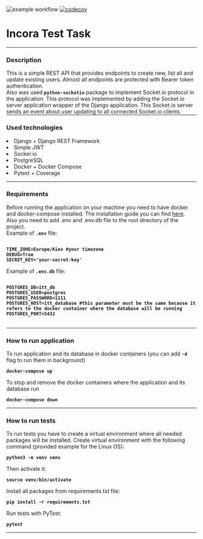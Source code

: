 ![example workflow](https://github.com/VitaliiPysyniuk/Incora-Test-Task/actions/workflows/build.yml/badge.svg?branch=main)
[![codecov](https://codecov.io/gh/VitaliiPysyniuk/Incora-Test-Task/branch/main/graph/badge.svg?token=38hXXP3noF)](https://codecov.io/gh/VitaliiPysyniuk/Incora-Test-Task)
# Incora Test Task
<hr style="margin-top: 0"/>
<h3>Description</h3>
This is a simple REST API that provides endpoints to create new, list all and update existing users.
Almost all endpoints are protected with Bearer token authentication.<br/>
Also was used <code><b>python-socketio</b></code> package to implement Socket.io protocol in the application.
This protocol was implemented by adding the Socket.io server application wrapper of the Django application. 
This Socket.io server sends an event about user updating to all connected Socket.io clients.
<hr style="margin-top: 0"/>
<h3>Used technologies</h3>
<dl>
  <li>Django + Django REST Framework</li>
  <li>Simple JWT</li>
  <li>Socker.io</li>
  <li>PostgreSQL</li>
  <li>Docker + Docker Compose</li>
  <li>Pytest + Coverage</li>
</dl>

<hr style="margin-top: 0"/>
<h3>Requirements</h3>
Before running the application on your machine you need to have docker and docker-compose installed. 
The installation guide you can find <a href="https://docs.docker.com/desktop/">here</a>.
<br>Also you need to add .env and .env.db file to the root directory of the project.
<br>Example of <code><b>.env</b></code> file:
<pre>
<code><b>
TIME_ZONE=Europe/Kiev #your timezone
DEBUG=True 
SECRET_KEY='your-secret-key'
</b></code></pre>
Example of <code><b>.env.db</b></code> file:
<pre>
<code><b>
POSTGRES_DB=itt_db
POSTGRES_USER=postgres
POSTGRES_PASSWORD=1111
POSTGRES_HOST=itt_database #this parameter must be the same because it refers to the docker container where the database will be running
POSTGRES_PORT=5432
</b></code>
</pre>
<hr style="margin-top: 0"/>
<h3>How to run application</h3>
To run application and its database in docker containers (you can add <code><b>-d</b></code> flag to run them in background)
<pre>
<code><b>docker-compose up </b></code>
</pre>
To stop and remove the docker containers where the application and its database run
<pre>
<code><b>docker-compose down</b></code>
</pre>
<hr style="margin-top: 0"/>
<h3>How to run tests</h3>
To run tests you have to create a virtual environment where all needed packages will be installed. Create virtual 
environment with the following command (provided example for the Linux OS):
<pre>
<code><b>python3 -m venv venv</b></code>
</pre>
Then activate it:
<pre>
<code><b>source venv/bin/activate</b></code>
</pre>
Install all packages from requirements.txt file:
<pre>
<code><b>pip install -r requirements.txt</b></code>
</pre>
Run tests with PyTest:
<pre>
<code><b>pytest</b></code>
</pre>
<hr style="margin-top: 0"/>
